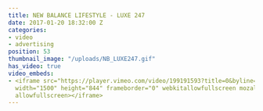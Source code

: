 ```yaml
---
title: NEW BALANCE LIFESTYLE - LUXE 247
date: 2017-01-20 18:32:00 Z
categories:
- video
- advertising
position: 53
thumbnail_image: "/uploads/NB_LUXE247.gif"
has_video: true
video_embeds:
- <iframe src="https://player.vimeo.com/video/199191593?title=0&byline=0&portrait=0"
  width="1500" height="844" frameborder="0" webkitallowfullscreen mozallowfullscreen
  allowfullscreen></iframe>
---
```


